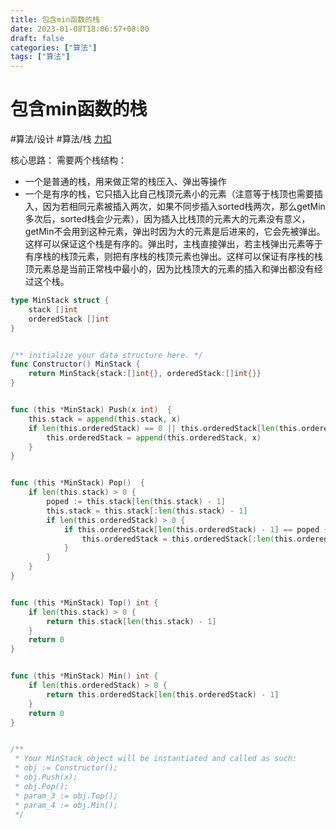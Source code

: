 ```yaml
---
title: 包含min函数的栈
date: 2023-01-08T18:06:57+08:00
draft: false
categories: ["算法"]
tags: ["算法"]
---
```


# 包含min函数的栈
#算法/设计
#算法/栈
[力扣](https://leetcode-cn.com/problems/bao-han-minhan-shu-de-zhan-lcof/)

核心思路：
需要两个栈结构：
- 一个是普通的栈，用来做正常的栈压入、弹出等操作
- 一个是有序的栈，它只插入比自己栈顶元素小的元素（注意等于栈顶也需要插入，因为若相同元素被插入两次，如果不同步插入sorted栈两次，那么getMin多次后，sorted栈会少元素），因为插入比栈顶的元素大的元素没有意义，getMin不会用到这种元素，弹出时因为大的元素是后进来的，它会先被弹出。这样可以保证这个栈是有序的。弹出时，主栈直接弹出，若主栈弹出元素等于有序栈的栈顶元素，则把有序栈的栈顶元素也弹出。这样可以保证有序栈的栈顶元素总是当前正常栈中最小的，因为比栈顶大的元素的插入和弹出都没有经过这个栈。

```go
type MinStack struct {
    stack []int
    orderedStack []int
}


/** initialize your data structure here. */
func Constructor() MinStack {
    return MinStack{stack:[]int{}, orderedStack:[]int{}}
}


func (this *MinStack) Push(x int)  {
    this.stack = append(this.stack, x)
    if len(this.orderedStack) == 0 || this.orderedStack[len(this.orderedStack) - 1] >= x {
        this.orderedStack = append(this.orderedStack, x)
    }
}


func (this *MinStack) Pop()  {
    if len(this.stack) > 0 {
        poped := this.stack[len(this.stack) - 1]
        this.stack = this.stack[:len(this.stack) - 1]
        if len(this.orderedStack) > 0 {
            if this.orderedStack[len(this.orderedStack) - 1] == poped {
                this.orderedStack = this.orderedStack[:len(this.orderedStack) - 1]
            }
        }
    }
}


func (this *MinStack) Top() int {
    if len(this.stack) > 0 {
        return this.stack[len(this.stack) - 1]
    }
    return 0
}


func (this *MinStack) Min() int {
    if len(this.orderedStack) > 0 {
        return this.orderedStack[len(this.orderedStack) - 1]
    }
    return 0
}


/**
 * Your MinStack object will be instantiated and called as such:
 * obj := Constructor();
 * obj.Push(x);
 * obj.Pop();
 * param_3 := obj.Top();
 * param_4 := obj.Min();
 */
```